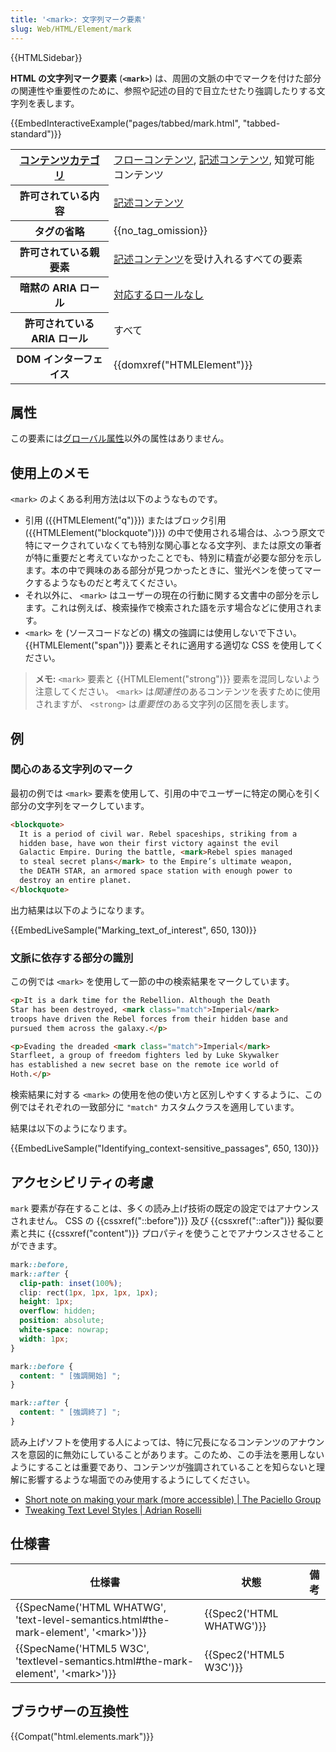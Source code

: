 ```yaml
---
title: '<mark>: 文字列マーク要素'
slug: Web/HTML/Element/mark
---
```


{{HTMLSidebar}}

**HTML の文字列マーク要素** (**`<mark>`**) は、周囲の文脈の中でマークを付けた部分の関連性や重要性のために、参照や記述の目的で目立たせたり強調したりする文字列を表します。

{{EmbedInteractiveExample("pages/tabbed/mark.html", "tabbed-standard")}}

<table class="properties">
  <tbody>
    <tr>
      <th scope="row">
        <a href="/ja/docs/Web/HTML/Content_categories">コンテンツカテゴリ</a>
      </th>
      <td>
        <a href="/ja/docs/Web/HTML/Content_categories#フローコンテンツ"
          >フローコンテンツ</a
        >,
        <a href="/ja/docs/Web/HTML/Content_categories#記述コンテンツ"
          >記述コンテンツ</a
        >, 知覚可能コンテンツ
      </td>
    </tr>
    <tr>
      <th scope="row">許可されている内容</th>
      <td>
        <a href="/ja/docs/Web/HTML/Content_categories#記述コンテンツ"
          >記述コンテンツ</a
        >
      </td>
    </tr>
    <tr>
      <th scope="row">タグの省略</th>
      <td>{{no_tag_omission}}</td>
    </tr>
    <tr>
      <th scope="row">許可されている親要素</th>
      <td>
        <a href="/ja/docs/Web/HTML/Content_categories#記述コンテンツ"
          >記述コンテンツ</a
        >を受け入れるすべての要素
      </td>
    </tr>
    <tr>
      <th scope="row">暗黙の ARIA ロール</th>
      <td>
        <a href="https://www.w3.org/TR/html-aria/#dfn-no-corresponding-role"
          >対応するロールなし</a
        >
      </td>
    </tr>
    <tr>
      <th scope="row">許可されている ARIA ロール</th>
      <td>すべて</td>
    </tr>
    <tr>
      <th scope="row">DOM インターフェイス</th>
      <td>{{domxref("HTMLElement")}}</td>
    </tr>
  </tbody>
</table>

## 属性

この要素には[グローバル属性](/ja/docs/Web/HTML/Global_attributes)以外の属性はありません。

## 使用上のメモ

`<mark>` のよくある利用方法は以下のようなものです。

- 引用 ({{HTMLElement("q")}}) またはブロック引用 ({{HTMLElement("blockquote")}}) の中で使用される場合は、ふつう原文で特にマークされていなくても特別な関心事となる文字列、または原文の筆者が特に重要だと考えていなかったことでも、特別に精査が必要な部分を示します。本の中で興味のある部分が見つかったときに、蛍光ペンを使ってマークするようなものだと考えてください。
- それ以外に、 `<mark>` はユーザーの現在の行動に関する文書中の部分を示します。これは例えば、検索操作で検索された語を示す場合などに使用されます。
- `<mark>` を (ソースコードなどの) 構文の強調には使用しないで下さい。{{HTMLElement("span")}} 要素とそれに適用する適切な CSS を使用してください。

> **メモ:** `<mark>` 要素と {{HTMLElement("strong")}} 要素を混同しないよう注意してください。 `<mark>` は*関連性*のあるコンテンツを表すために使用されますが、 `<strong>` は*重要性*のある文字列の区間を表します。

## 例

### 関心のある文字列のマーク

最初の例では `<mark>` 要素を使用して、引用の中でユーザーに特定の関心を引く部分の文字列をマークしています。

```html
<blockquote>
  It is a period of civil war. Rebel spaceships, striking from a
  hidden base, have won their first victory against the evil
  Galactic Empire. During the battle, <mark>Rebel spies managed
  to steal secret plans</mark> to the Empire’s ultimate weapon,
  the DEATH STAR, an armored space station with enough power to
  destroy an entire planet.
</blockquote>
```

出力結果は以下のようになります。

{{EmbedLiveSample("Marking_text_of_interest", 650, 130)}}

### 文脈に依存する部分の識別

この例では `<mark>` を使用して一節の中の検索結果をマークしています。

```html
<p>It is a dark time for the Rebellion. Although the Death
Star has been destroyed, <mark class="match">Imperial</mark>
troops have driven the Rebel forces from their hidden base and
pursued them across the galaxy.</p>

<p>Evading the dreaded <mark class="match">Imperial</mark>
Starfleet, a group of freedom fighters led by Luke Skywalker
has established a new secret base on the remote ice world of
Hoth.</p>
```

検索結果に対する `<mark>` の使用を他の使い方と区別しやすくするように、この例ではそれぞれの一致部分に `"match"` カスタムクラスを適用しています。

結果は以下のようになります。

{{EmbedLiveSample("Identifying_context-sensitive_passages", 650, 130)}}

## アクセシビリティの考慮

`mark` 要素が存在することは、多くの読み上げ技術の既定の設定ではアナウンスされません。 CSS の {{cssxref("::before")}} 及び {{cssxref("::after")}} 擬似要素と共に {{cssxref("content")}} プロパティを使うことでアナウンスさせることができます。

```css
mark::before,
mark::after {
  clip-path: inset(100%);
  clip: rect(1px, 1px, 1px, 1px);
  height: 1px;
  overflow: hidden;
  position: absolute;
  white-space: nowrap;
  width: 1px;
}

mark::before {
  content: " [強調開始] ";
}

mark::after {
  content: " [強調終了] ";
}
```

読み上げソフトを使用する人によっては、特に冗長になるコンテンツのアナウンスを意図的に無効にしていることがあります。このため、この手法を悪用しないようにすることは重要であり、コンテンツが強調されていることを知らないと理解に影響するような場面でのみ使用するようにしてください。

- [Short note on making your mark (more accessible) | The Paciello Group](https://developer.paciellogroup.com/blog/2017/12/short-note-on-making-your-mark-more-accessible/)
- [Tweaking Text Level Styles | Adrian Roselli](http://adrianroselli.com/2017/12/tweaking-text-level-styles.html)

## 仕様書

| 仕様書                                                                                                                   | 状態                             | 備考 |
| ------------------------------------------------------------------------------------------------------------------------ | -------------------------------- | ---- |
| {{SpecName('HTML WHATWG', 'text-level-semantics.html#the-mark-element', '&lt;mark&gt;')}} | {{Spec2('HTML WHATWG')}} |      |
| {{SpecName('HTML5 W3C', 'textlevel-semantics.html#the-mark-element', '&lt;mark&gt;')}}     | {{Spec2('HTML5 W3C')}}     |      |

## ブラウザーの互換性

{{Compat("html.elements.mark")}}
